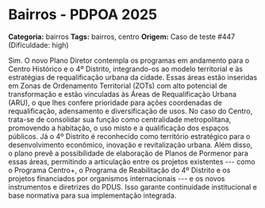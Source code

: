 # Bairros - PDPOA 2025

**Categoria:** bairros
**Tags:** bairros, centro
**Origem:** Caso de teste #447 (Dificuldade: high)

Sim. O novo Plano Diretor contempla os programas em andamento para o Centro Histórico e o 4º Distrito, integrando-os ao modelo territorial e às estratégias de requalificação urbana da cidade. Essas áreas estão inseridas em Zonas de Ordenamento Territorial (ZOTs) com alto potencial de transformação e estão vinculadas às Áreas de Requalificação Urbana (ARU), o que lhes confere prioridade para ações coordenadas de requalificação, adensamento e diversificação de usos. No caso do Centro, trata-se de consolidar sua função como centralidade metropolitana, promovendo a habitação, o uso misto e a qualificação dos espaços públicos. Já o 4º Distrito é reconhecido como território estratégico para o desenvolvimento econômico, inovação e revitalização urbana. Além disso, o plano prevê a possibilidade de elaboração de Planos de Pormenor para essas áreas, permitindo a articulação entre os projetos existentes --- como o Programa Centro+, o Programa de Reabilitação do 4º Distrito e os projetos financiados por organismos internacionais --- e os novos instrumentos e diretrizes do PDUS. Isso garante continuidade institucional e base normativa para sua implementação integrada.